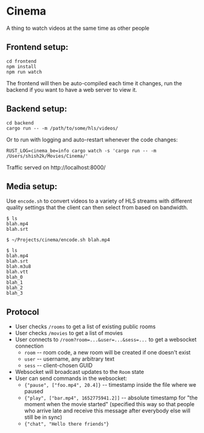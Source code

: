 # Cinema

A thing to watch videos at the same time as other people

## Frontend setup:

```
cd frontend
npm install
npm run watch
```

The frontend will then be auto-compiled each time it changes, run
the backend if you want to have a web server to view it.

## Backend setup:

```
cd backend
cargo run -- -m /path/to/some/hls/videos/
```

Or to run with logging and auto-restart whenever the code changes:

```
RUST_LOG=cinema_be=info cargo watch -s 'cargo run -- -m /Users/shish2k/Movies/Cinema/'
```

Traffic served on http://localhost:8000/

## Media setup:

Use `encode.sh` to convert videos to a variety of HLS streams with different
quality settings that the client can then select from based on bandwidth.

```
$ ls
blah.mp4
blah.srt

$ ~/Projects/cinema/encode.sh blah.mp4

$ ls
blah.mp4
blah.srt
blah.m3u8
blah.vtt
blah_0
blah_1
blah_2
blah_3
```

## Protocol

* User checks `/rooms` to get a list of existing public rooms
* User checks `/movies` to get a list of movies
* User connects to `/room?room=...&user=...&sess=...` to get a websocket connection
  * `room` -- room code, a new room will be created if one doesn't exist
  * `user` -- username, any arbitrary text
  * `sess` -- client-chosen GUID
* Websocket will broadcast updates to the `Room` state
* User can send commands in the websocket:
  * `{"pause", ["foo.mp4", 20.4]}` -- timestamp inside the file where we paused
  * `{"play", ["bar.mp4", 1652775941.2]]` -- absolute timestamp for "the moment
    when the movie started" (specified this way so that people who arrive late
	and receive this message after everybody else will still be in sync)
  * `{"chat", "Hello there friends"}`
